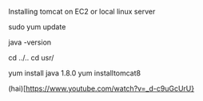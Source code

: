 Installing tomcat on EC2 or local linux server

sudo yum update

java -version

cd ../..
cd usr/

yum install java 1.8.0
yum installtomcat8





(hai)[https://www.youtube.com/watch?v=_d-c9uGcUrU}
